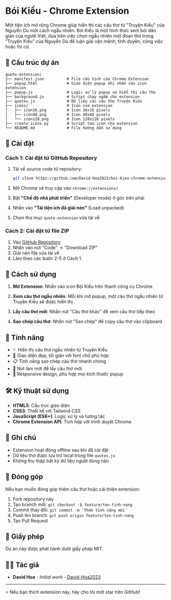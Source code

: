 # Bói Kiều - Chrome Extension

Một tiện ích mở rộng Chrome giúp hiển thị các câu thơ từ "Truyện Kiều" của Nguyễn Du một cách ngẫu nhiên. Bói Kiều là một hình thức xem bói dân gian của người Việt, dựa trên việc chọn ngẫu nhiên một đoạn thơ trong “Truyện Kiều” của Nguyễn Du để luận giải vận mệnh, tình duyên, công việc hoặc thi cử.

## 📁 Cấu trúc dự án

```
quote-extension/
├── manifest.json          # File cấu hình của Chrome Extension
├── popup.html             # Giao diện popup khi nhấn vào icon extension
├── popup.js               # Logic xử lý popup và hiển thị câu thơ
├── background.js          # Script chạy ngầm cho extension
├── quotes.js              # Dữ liệu các câu thơ Truyện Kiều
├── icons/                 # Icon của extension
│   ├── icon16.png         # Icon 16x16 pixels
│   ├── icon48.png         # Icon 48x48 pixels
│   └── icon128.png        # Icon 128x128 pixels
├── create_icons.py        # Script tạo icon cho extension
└── README.md              # File hướng dẫn sử dụng
```

## 🚀 Cài đặt

### Cách 1: Cài đặt từ GitHub Repository
1. Tải về source code từ repository:
   ```bash
   git clone https://github.com/David-Hoa2023/boi-Kieu-chrome-extension.git
   ```

2. Mở Chrome và truy cập vào `chrome://extensions/`

3. Bật **"Chế độ nhà phát triển"** (Developer mode) ở góc trên phải

4. Nhấn vào **"Tải tiện ích đã giải nén"** (Load unpacked)

5. Chọn thư mục `quote-extension` vừa tải về

### Cách 2: Cài đặt từ file ZIP
1. Vào [GitHub Repository](https://github.com/David-Hoa2023/boi-Kieu-chrome-extension)
2. Nhấn vào nút "Code" → "Download ZIP"
3. Giải nén file vừa tải về
4. Làm theo các bước 2-5 ở Cách 1

## 📖 Cách sử dụng

1. **Mở Extension**: Nhấn vào icon Bội Kiều trên thanh công cụ Chrome

2. **Xem câu thơ ngẫu nhiên**: Mỗi khi mở popup, một câu thơ ngẫu nhiên từ Truyện Kiều sẽ được hiển thị

3. **Lấy câu thơ mới**: Nhấn nút "Câu thơ khác" để xem câu thơ tiếp theo

4. **Sao chép câu thơ**: Nhấn nút "Sao chép" để copy câu thơ vào clipboard

## 🎨 Tính năng

- ✨ Hiển thị câu thơ ngẫu nhiên từ Truyện Kiều
- 🎨 Giao diện đẹp, tối giản với font chữ phù hợp
- 📋 Tính năng sao chép câu thơ nhanh chóng
- 🔄 Nút làm mới để lấy câu thơ mới
- 📱 Responsive design, phù hợp mọi kích thước popup

## 🛠️ Kỹ thuật sử dụng

- **HTML5**: Cấu trúc giao diện
- **CSS3**: Thiết kế với Tailwind CSS
- **JavaScript (ES6+)**: Logic xử lý và tương tác
- **Chrome Extension API**: Tích hợp với trình duyệt Chrome

## 📝 Ghi chú

- Extension hoạt động offline sau khi đã cài đặt
- Dữ liệu thơ được lưu trữ local trong file `quotes.js`
- Không thu thập bất kỳ dữ liệu người dùng nào

## 🤝 Đóng góp

Nếu bạn muốn đóng góp thêm câu thơ hoặc cải thiện extension:

1. Fork repository này
2. Tạo branch mới: `git checkout -b feature/ten-tinh-nang`
3. Commit thay đổi: `git commit -m 'Thêm tính năng mới'`
4. Push lên branch: `git push origin feature/ten-tinh-nang`
5. Tạo Pull Request

## 📄 Giấy phép

Dự án này được phát hành dưới giấy phép MIT.

## 👨‍💻 Tác giả

- **David Hoa** - *Initial work* - [David-Hoa2023](https://github.com/David-Hoa2023)

---

⭐ Nếu bạn thích extension này, hãy cho tôi một star trên GitHub!
